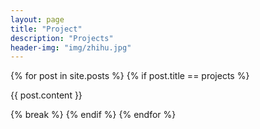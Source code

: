 ```yaml
---
layout: page
title: "Project"
description: "Projects"
header-img: "img/zhihu.jpg"
---
```


{% for post in site.posts %}
	{% if post.title == projects %}
		<p> {{ post.content }} </p>
		{% break %}
	{% endif %}
{% endfor %}